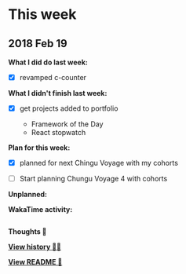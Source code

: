 # This week

## 2018 Feb 19

**What I did do last week:**

* [x] revamped c-counter

**What I didn't finish last week:**

* [x] get projects added to portfolio

  * Framework of the Day
  * React stopwatch

**Plan for this week:**

* [x] planned for next Chingu Voyage with my cohorts

* [ ] Start planning Chungu Voyage 4 with cohorts

**Unplanned:**

**WakaTime activity:**

```

```

**Thoughts 💭**

**[View history 👵👴](history.md#history)**

**[View README 👀](README.md#personal-goals)**

<!-- links -->
